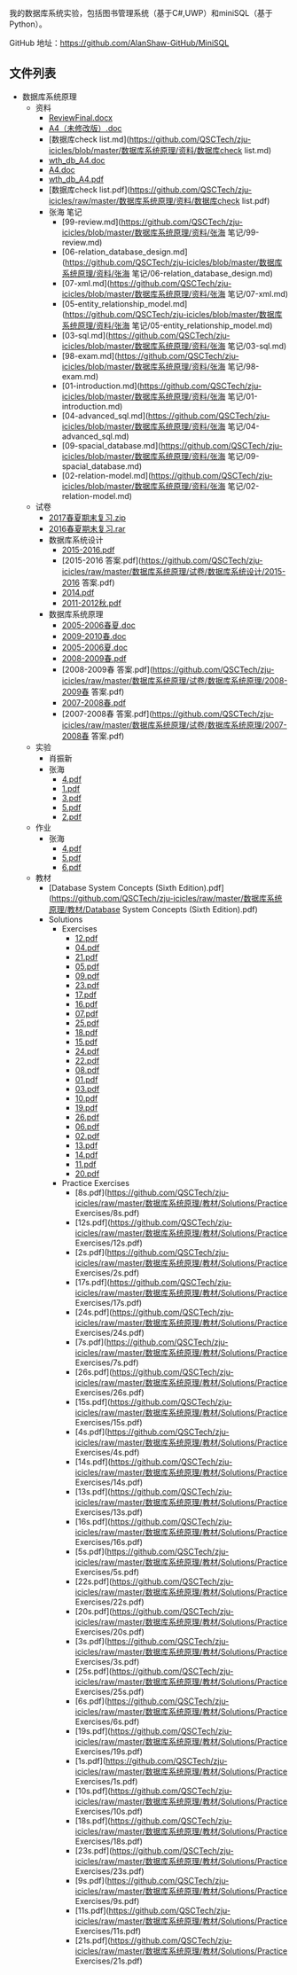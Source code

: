 我的数据库系统实验，包括图书管理系统（基于C#,UWP）和miniSQL（基于Python）。

GitHub 地址：https://github.com/AlanShaw-GitHub/MiniSQL


## 文件列表

- 数据库系统原理
    - 资料
        - [ReviewFinal.docx](https://github.com/QSCTech/zju-icicles/raw/master/数据库系统原理/资料/ReviewFinal.docx)
        - [A4（未修改版）.doc](https://github.com/QSCTech/zju-icicles/raw/master/数据库系统原理/资料/A4（未修改版）.doc)
        - [数据库check list.md](https://github.com/QSCTech/zju-icicles/blob/master/数据库系统原理/资料/数据库check list.md)
        - [wth_db_A4.doc](https://github.com/QSCTech/zju-icicles/raw/master/数据库系统原理/资料/wth_db_A4.doc)
        - [A4.doc](https://github.com/QSCTech/zju-icicles/raw/master/数据库系统原理/资料/A4.doc)
        - [wth_db_A4.pdf](https://github.com/QSCTech/zju-icicles/raw/master/数据库系统原理/资料/wth_db_A4.pdf)
        - [数据库check list.pdf](https://github.com/QSCTech/zju-icicles/raw/master/数据库系统原理/资料/数据库check list.pdf)
        - 张海 笔记
            - [99-review.md](https://github.com/QSCTech/zju-icicles/blob/master/数据库系统原理/资料/张海 笔记/99-review.md)
            - [06-relation_database_design.md](https://github.com/QSCTech/zju-icicles/blob/master/数据库系统原理/资料/张海 笔记/06-relation_database_design.md)
            - [07-xml.md](https://github.com/QSCTech/zju-icicles/blob/master/数据库系统原理/资料/张海 笔记/07-xml.md)
            - [05-entity_relationship_model.md](https://github.com/QSCTech/zju-icicles/blob/master/数据库系统原理/资料/张海 笔记/05-entity_relationship_model.md)
            - [03-sql.md](https://github.com/QSCTech/zju-icicles/blob/master/数据库系统原理/资料/张海 笔记/03-sql.md)
            - [98-exam.md](https://github.com/QSCTech/zju-icicles/blob/master/数据库系统原理/资料/张海 笔记/98-exam.md)
            - [01-introduction.md](https://github.com/QSCTech/zju-icicles/blob/master/数据库系统原理/资料/张海 笔记/01-introduction.md)
            - [04-advanced_sql.md](https://github.com/QSCTech/zju-icicles/blob/master/数据库系统原理/资料/张海 笔记/04-advanced_sql.md)
            - [09-spacial_database.md](https://github.com/QSCTech/zju-icicles/blob/master/数据库系统原理/资料/张海 笔记/09-spacial_database.md)
            - [02-relation-model.md](https://github.com/QSCTech/zju-icicles/blob/master/数据库系统原理/资料/张海 笔记/02-relation-model.md)
    - 试卷
        - [2017春夏期末复习.zip](https://github.com/QSCTech/zju-icicles/raw/master/数据库系统原理/试卷/2017春夏期末复习.zip)
        - [2016春夏期末复习.rar](https://github.com/QSCTech/zju-icicles/raw/master/数据库系统原理/试卷/2016春夏期末复习.rar)
        - 数据库系统设计
            - [2015-2016.pdf](https://github.com/QSCTech/zju-icicles/raw/master/数据库系统原理/试卷/数据库系统设计/2015-2016.pdf)
            - [2015-2016 答案.pdf](https://github.com/QSCTech/zju-icicles/raw/master/数据库系统原理/试卷/数据库系统设计/2015-2016 答案.pdf)
            - [2014.pdf](https://github.com/QSCTech/zju-icicles/raw/master/数据库系统原理/试卷/数据库系统设计/2014.pdf)
            - [2011-2012秋.pdf](https://github.com/QSCTech/zju-icicles/raw/master/数据库系统原理/试卷/数据库系统设计/2011-2012秋.pdf)
        - 数据库系统原理
            - [2005-2006春夏.doc](https://github.com/QSCTech/zju-icicles/raw/master/数据库系统原理/试卷/数据库系统原理/2005-2006春夏.doc)
            - [2009-2010春.doc](https://github.com/QSCTech/zju-icicles/raw/master/数据库系统原理/试卷/数据库系统原理/2009-2010春.doc)
            - [2005-2006夏.doc](https://github.com/QSCTech/zju-icicles/raw/master/数据库系统原理/试卷/数据库系统原理/2005-2006夏.doc)
            - [2008-2009春.pdf](https://github.com/QSCTech/zju-icicles/raw/master/数据库系统原理/试卷/数据库系统原理/2008-2009春.pdf)
            - [2008-2009春 答案.pdf](https://github.com/QSCTech/zju-icicles/raw/master/数据库系统原理/试卷/数据库系统原理/2008-2009春 答案.pdf)
            - [2007-2008春.pdf](https://github.com/QSCTech/zju-icicles/raw/master/数据库系统原理/试卷/数据库系统原理/2007-2008春.pdf)
            - [2007-2008春 答案.pdf](https://github.com/QSCTech/zju-icicles/raw/master/数据库系统原理/试卷/数据库系统原理/2007-2008春 答案.pdf)
    - 实验
        - 肖振新
        - 张海
            - [4.pdf](https://github.com/QSCTech/zju-icicles/raw/master/数据库系统原理/实验/张海/4.pdf)
            - [1.pdf](https://github.com/QSCTech/zju-icicles/raw/master/数据库系统原理/实验/张海/1.pdf)
            - [3.pdf](https://github.com/QSCTech/zju-icicles/raw/master/数据库系统原理/实验/张海/3.pdf)
            - [5.pdf](https://github.com/QSCTech/zju-icicles/raw/master/数据库系统原理/实验/张海/5.pdf)
            - [2.pdf](https://github.com/QSCTech/zju-icicles/raw/master/数据库系统原理/实验/张海/2.pdf)
    - 作业
        - 张海
            - [4.pdf](https://github.com/QSCTech/zju-icicles/raw/master/数据库系统原理/作业/张海/4.pdf)
            - [5.pdf](https://github.com/QSCTech/zju-icicles/raw/master/数据库系统原理/作业/张海/5.pdf)
            - [6.pdf](https://github.com/QSCTech/zju-icicles/raw/master/数据库系统原理/作业/张海/6.pdf)
    - 教材
        - [Database System Concepts (Sixth Edition).pdf](https://github.com/QSCTech/zju-icicles/raw/master/数据库系统原理/教材/Database System Concepts (Sixth Edition).pdf)
        - Solutions
            - Exercises
                - [12.pdf](https://github.com/QSCTech/zju-icicles/raw/master/数据库系统原理/教材/Solutions/Exercises/12.pdf)
                - [04.pdf](https://github.com/QSCTech/zju-icicles/raw/master/数据库系统原理/教材/Solutions/Exercises/04.pdf)
                - [21.pdf](https://github.com/QSCTech/zju-icicles/raw/master/数据库系统原理/教材/Solutions/Exercises/21.pdf)
                - [05.pdf](https://github.com/QSCTech/zju-icicles/raw/master/数据库系统原理/教材/Solutions/Exercises/05.pdf)
                - [09.pdf](https://github.com/QSCTech/zju-icicles/raw/master/数据库系统原理/教材/Solutions/Exercises/09.pdf)
                - [23.pdf](https://github.com/QSCTech/zju-icicles/raw/master/数据库系统原理/教材/Solutions/Exercises/23.pdf)
                - [17.pdf](https://github.com/QSCTech/zju-icicles/raw/master/数据库系统原理/教材/Solutions/Exercises/17.pdf)
                - [16.pdf](https://github.com/QSCTech/zju-icicles/raw/master/数据库系统原理/教材/Solutions/Exercises/16.pdf)
                - [07.pdf](https://github.com/QSCTech/zju-icicles/raw/master/数据库系统原理/教材/Solutions/Exercises/07.pdf)
                - [25.pdf](https://github.com/QSCTech/zju-icicles/raw/master/数据库系统原理/教材/Solutions/Exercises/25.pdf)
                - [18.pdf](https://github.com/QSCTech/zju-icicles/raw/master/数据库系统原理/教材/Solutions/Exercises/18.pdf)
                - [15.pdf](https://github.com/QSCTech/zju-icicles/raw/master/数据库系统原理/教材/Solutions/Exercises/15.pdf)
                - [24.pdf](https://github.com/QSCTech/zju-icicles/raw/master/数据库系统原理/教材/Solutions/Exercises/24.pdf)
                - [22.pdf](https://github.com/QSCTech/zju-icicles/raw/master/数据库系统原理/教材/Solutions/Exercises/22.pdf)
                - [08.pdf](https://github.com/QSCTech/zju-icicles/raw/master/数据库系统原理/教材/Solutions/Exercises/08.pdf)
                - [01.pdf](https://github.com/QSCTech/zju-icicles/raw/master/数据库系统原理/教材/Solutions/Exercises/01.pdf)
                - [03.pdf](https://github.com/QSCTech/zju-icicles/raw/master/数据库系统原理/教材/Solutions/Exercises/03.pdf)
                - [10.pdf](https://github.com/QSCTech/zju-icicles/raw/master/数据库系统原理/教材/Solutions/Exercises/10.pdf)
                - [19.pdf](https://github.com/QSCTech/zju-icicles/raw/master/数据库系统原理/教材/Solutions/Exercises/19.pdf)
                - [26.pdf](https://github.com/QSCTech/zju-icicles/raw/master/数据库系统原理/教材/Solutions/Exercises/26.pdf)
                - [06.pdf](https://github.com/QSCTech/zju-icicles/raw/master/数据库系统原理/教材/Solutions/Exercises/06.pdf)
                - [02.pdf](https://github.com/QSCTech/zju-icicles/raw/master/数据库系统原理/教材/Solutions/Exercises/02.pdf)
                - [13.pdf](https://github.com/QSCTech/zju-icicles/raw/master/数据库系统原理/教材/Solutions/Exercises/13.pdf)
                - [14.pdf](https://github.com/QSCTech/zju-icicles/raw/master/数据库系统原理/教材/Solutions/Exercises/14.pdf)
                - [11.pdf](https://github.com/QSCTech/zju-icicles/raw/master/数据库系统原理/教材/Solutions/Exercises/11.pdf)
                - [20.pdf](https://github.com/QSCTech/zju-icicles/raw/master/数据库系统原理/教材/Solutions/Exercises/20.pdf)
            - Practice Exercises
                - [8s.pdf](https://github.com/QSCTech/zju-icicles/raw/master/数据库系统原理/教材/Solutions/Practice Exercises/8s.pdf)
                - [12s.pdf](https://github.com/QSCTech/zju-icicles/raw/master/数据库系统原理/教材/Solutions/Practice Exercises/12s.pdf)
                - [2s.pdf](https://github.com/QSCTech/zju-icicles/raw/master/数据库系统原理/教材/Solutions/Practice Exercises/2s.pdf)
                - [17s.pdf](https://github.com/QSCTech/zju-icicles/raw/master/数据库系统原理/教材/Solutions/Practice Exercises/17s.pdf)
                - [24s.pdf](https://github.com/QSCTech/zju-icicles/raw/master/数据库系统原理/教材/Solutions/Practice Exercises/24s.pdf)
                - [7s.pdf](https://github.com/QSCTech/zju-icicles/raw/master/数据库系统原理/教材/Solutions/Practice Exercises/7s.pdf)
                - [26s.pdf](https://github.com/QSCTech/zju-icicles/raw/master/数据库系统原理/教材/Solutions/Practice Exercises/26s.pdf)
                - [15s.pdf](https://github.com/QSCTech/zju-icicles/raw/master/数据库系统原理/教材/Solutions/Practice Exercises/15s.pdf)
                - [4s.pdf](https://github.com/QSCTech/zju-icicles/raw/master/数据库系统原理/教材/Solutions/Practice Exercises/4s.pdf)
                - [14s.pdf](https://github.com/QSCTech/zju-icicles/raw/master/数据库系统原理/教材/Solutions/Practice Exercises/14s.pdf)
                - [13s.pdf](https://github.com/QSCTech/zju-icicles/raw/master/数据库系统原理/教材/Solutions/Practice Exercises/13s.pdf)
                - [16s.pdf](https://github.com/QSCTech/zju-icicles/raw/master/数据库系统原理/教材/Solutions/Practice Exercises/16s.pdf)
                - [5s.pdf](https://github.com/QSCTech/zju-icicles/raw/master/数据库系统原理/教材/Solutions/Practice Exercises/5s.pdf)
                - [22s.pdf](https://github.com/QSCTech/zju-icicles/raw/master/数据库系统原理/教材/Solutions/Practice Exercises/22s.pdf)
                - [20s.pdf](https://github.com/QSCTech/zju-icicles/raw/master/数据库系统原理/教材/Solutions/Practice Exercises/20s.pdf)
                - [3s.pdf](https://github.com/QSCTech/zju-icicles/raw/master/数据库系统原理/教材/Solutions/Practice Exercises/3s.pdf)
                - [25s.pdf](https://github.com/QSCTech/zju-icicles/raw/master/数据库系统原理/教材/Solutions/Practice Exercises/25s.pdf)
                - [6s.pdf](https://github.com/QSCTech/zju-icicles/raw/master/数据库系统原理/教材/Solutions/Practice Exercises/6s.pdf)
                - [19s.pdf](https://github.com/QSCTech/zju-icicles/raw/master/数据库系统原理/教材/Solutions/Practice Exercises/19s.pdf)
                - [1s.pdf](https://github.com/QSCTech/zju-icicles/raw/master/数据库系统原理/教材/Solutions/Practice Exercises/1s.pdf)
                - [10s.pdf](https://github.com/QSCTech/zju-icicles/raw/master/数据库系统原理/教材/Solutions/Practice Exercises/10s.pdf)
                - [18s.pdf](https://github.com/QSCTech/zju-icicles/raw/master/数据库系统原理/教材/Solutions/Practice Exercises/18s.pdf)
                - [23s.pdf](https://github.com/QSCTech/zju-icicles/raw/master/数据库系统原理/教材/Solutions/Practice Exercises/23s.pdf)
                - [9s.pdf](https://github.com/QSCTech/zju-icicles/raw/master/数据库系统原理/教材/Solutions/Practice Exercises/9s.pdf)
                - [11s.pdf](https://github.com/QSCTech/zju-icicles/raw/master/数据库系统原理/教材/Solutions/Practice Exercises/11s.pdf)
                - [21s.pdf](https://github.com/QSCTech/zju-icicles/raw/master/数据库系统原理/教材/Solutions/Practice Exercises/21s.pdf)
